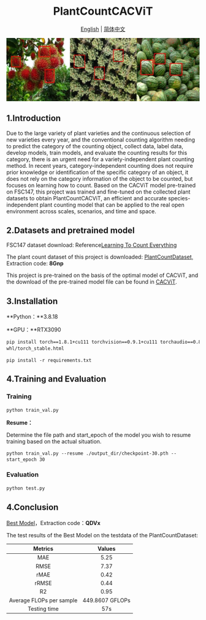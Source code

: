 <p align="center">
    <h1 align="center">PlantCountCACViT</h1>
</p>

<div align="center">
  <a href="./README.md">English</a> | 
  <a href="./README_CN.md">简体中文</a>
</div>

![image text](https://github.com/ZhigangHe-hust/PlantCountCACViT/blob/main/Figs/fig1.png)

## 1.Introduction

Due to the large variety of plant varieties and the continuous selection of new varieties every year, and the conventional counting algorithm needing to predict the category of the counting object, collect data, label data, develop models, train models, and evaluate the counting results for this category, there is an urgent need for a variety-independent plant counting method. In recent years, category-independent counting does not require prior knowledge or identification of the specific category of an object, it does not rely on the category information of the object to be counted, but focuses on learning how to count. Based on the CACViT model pre-trained on FSC147, this project was trained and fine-tuned on the collected plant datasets to obtain PlantCountCACViT, an efficient and accurate species-independent plant counting model that can be applied to the real open environment across scales, scenarios, and time and space.

## 2.Datasets and pretrained model

FSC147 dataset download: Reference<a href="https://github.com/cvlab-stonybrook/LearningToCountEverything/tree/master" title="Learning To Count Everything">Learning To Count Everything</a>

The plant count dataset of this project is downloaded: <a href="https://pan.quark.cn/s/76cec041ff98" title="PlantCountDataset">PlantCountDataset,</a> Extraction code: **8Gnp**

This project is pre-trained on the basis of the optimal model of CACViT, and the download of the pre-trained model file can be found in <a href="https://github.com/Xu3XiWang/CACViT-AAAI24" title="CACViT">CACViT</a>.

## 3.Installation

**Python：**3.8.18

**GPU：**RTX3090

```bash
pip install torch==1.8.1+cu111 torchvision==0.9.1+cu111 torchaudio==0.8.1 -f https://download.pytorch.org/
whl/torch_stable.html
```

```
pip install -r requirements.txt
```

## 4.Training and Evaluation

### Training

```bash
python train_val.py
```

**Resume：**

Determine the file path and start_epoch of the model you wish to resume training based on the actual situation.

```
python train_val.py --resume ./output_dir/checkpoint-30.pth --start_epoch 30
```

### Evaluation

```bash
python test.py
```

## 4.Conclusion

<a href="https://pan.quark.cn/s/aaa63b751b19" title="Best Model">Best Model</a>，Extraction code：**QDVx**

The test results of the Best Model on the testdata of the PlantCountDataset:
<div align="center">

<table>
  <thead>
    <tr>
      <th align="center">Metrics</th>
      <th align="center">Values</th>
    </tr>
  </thead>
  <tbody>
    <tr>
      <td align="center">MAE</td>
      <td align="center">5.25</td>
    </tr>
    <tr>
      <td align="center">RMSE</td>
      <td align="center">7.37</td>
    </tr>
    <tr>
      <td align="center">rMAE</td>
      <td align="center">0.42</td>
    </tr>
    <tr>
      <td align="center">rRMSE</td>
      <td align="center">0.44</td>
    </tr>
    <tr>
      <td align="center">R2</td>
      <td align="center">0.95</td>
    </tr>
    <tr>
      <td align="center">Average FLOPs per sample</td>
      <td align="center">449.8607 GFLOPs</td>
    </tr>
    <tr>
      <td align="center">Testing time</td>
      <td align="center">57s</td>
    </tr>
  </tbody>
</table>

</div>
